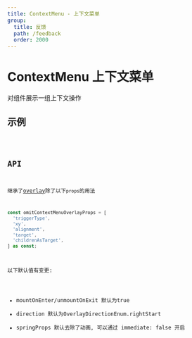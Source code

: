 ```yaml
---
title: ContextMenu - 上下文菜单
group:
  title: 反馈
  path: /feedback
  order: 2000
---
```


# ContextMenu 上下文菜单

对组件展示一组上下文操作

## 示例

<code src="./demo.tsx" />

## API

继承了[overlay](/docs/feedback/overlay)除了以下`props`的用法

```ts
const omitContextMenuOverlayProps = [
  'triggerType',
  'xy',
  'alignment',
  'target',
  'childrenAsTarget',
] as const;
```

以下默认值有变更:
- mountOnEnter/unmountOnExit 默认为true
- direction 默认为OverlayDirectionEnum.rightStart
- springProps 默认去除了动画, 可以通过 immediate: false 开启
